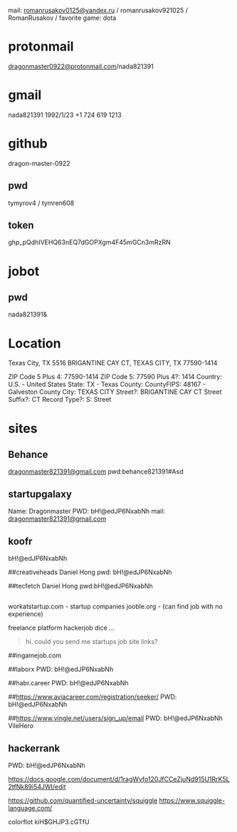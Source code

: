 mail: romanrusakov0125@yandex.ru / romanrusakov921025 / RomanRusakov / favorite game: dota

# protonmail
dragonmaster0922@protonmail.com/nada821391

# gmail
	
nada821391
1992/1/23
+1 724 619 1213

# github
dragon-master-0922
## pwd
tymyrov4 / tymren608
## token
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


# jobot
## pwd
nada821391&

# Location

Texas City, TX
5516 BRIGANTINE CAY CT, TEXAS CITY, TX 77590-1414

ZIP Code 5 Plus 4: 77590-1414
ZIP Code 5: 77590
Plus 4?: 1414
Country: U.S. - United States
State: TX - Texas 
County: CountyFIPS: 48167 - Galveston County
City: TEXAS CITY
Street?: BRIGANTINE CAY CT
Street Suffix?: CT
Record Type?: S: Street

# sites
## Behance
dragonmaster821391@gmail.com
pwd:behance821391#Asd

## startupgalaxy
Name: Dragonmaster
PWD: bH!@edJP6NxabNh
mail: dragonmaster821391@gmail.com

## koofr
bH!@edJP6NxabNh

##creativeheads
Daniel Hong
pwd: bH!@edJP6NxabNh

##tecfetch
Daniel Hong
pwd:bH!@edJP6NxabNh

##
workatstartup.com - startup companies
jooble.org - (can find job with no experience)

freelance platform
hackerjob
dice
...

>hi. could you send me startups job site links?

##ingamejob.com

##laborx
PWD: bH!@edJP6NxabNh

##habr.career
PWD: bH!@edJP6NxabNh

##https://www.aviacareer.com/registration/seeker/
PWD: bH!@edJP6NxabNh

##https://www.vingle.net/users/sign_up/email
PWD: bH!@edJP6NxabNh
VileHero

## hackerrank
PWD: bH!@edJP6NxabNh


https://docs.google.com/document/d/1ragWvfo120JfCCeZjuNd915U1RrK5L2tfNk89i54JWI/edit


https://github.com/quantified-uncertainty/squiggle
https://www.squiggle-language.com/

colorflot
kiH$GHJP3.cGTfU